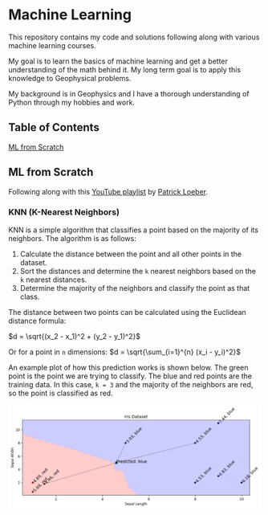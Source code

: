 # Machine Learning

This repository contains my code and solutions following along with various machine learning courses.

My goal is to learn the basics of machine learning and get a better understanding of the math behind it. My long term goal is to apply this knowledge to Geophysical problems.

My background is in Geophysics and I have a thorough understanding of Python through my hobbies and work.

## Table of Contents
<!-- 1. [Background mathematics](#background-mathematics) -->
<!-- ?. [Supervised Learning](#supervised-learning) -->
<!-- ?. [Unsupervised Learning](#unsupervised-learning) -->
[ML from Scratch](#ml-from-scratch)

## ML from Scratch

Following along with this [YouTube playlist](https://www.youtube.com/watch?v=ngLyX54e1LU&list=PLqnslRFeH2Upcrywf-u2etjdxxkL8nl7E&index=1) by [Patrick Loeber](https://www.youtube.com/@patloeber).

### KNN (K-Nearest Neighbors)
KNN is a simple algorithm that classifies a point based on the majority of its neighbors. The algorithm is as follows:
1. Calculate the distance between the point and all other points in the dataset.
2. Sort the distances and determine the `k` nearest neighbors based on the `k` nearest distances.
3. Determine the majority of the neighbors and classify the point as that class.

The distance between two points can be calculated using the Euclidean distance formula:

$d = \sqrt{(x_2 - x_1)^2 + (y_2 - y_1)^2}$

Or for a point in `n` dimensions:
$d = \sqrt{\sum_{i=1}^{n} (x_i - y_i)^2}$

An example plot of how this prediction works is shown below. The green point is the point we are trying to classify. The blue and red points are the training data. In this case, `k = 3` and the majority of the neighbors are red, so the point is classified as red.

![KNN Example](figures/knn_decision_boundary.png)
